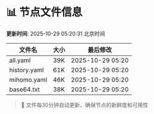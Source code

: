 # 📊 节点文件信息

**更新时间**: 2025-10-29 05:20:31 北京时间

| 文件名 | 大小 | 最后修改 |
|--------|------|----------|
| all.yaml | 39K | 2025-10-29 05:20 |
| history.yaml | 61K | 2025-10-29 05:20 |
| mihomo.yaml | 46K | 2025-10-29 05:20 |
| base64.txt | 38K | 2025-10-29 05:20 |

> 🔄 文件每30分钟自动更新，确保节点的新鲜度和可用性
